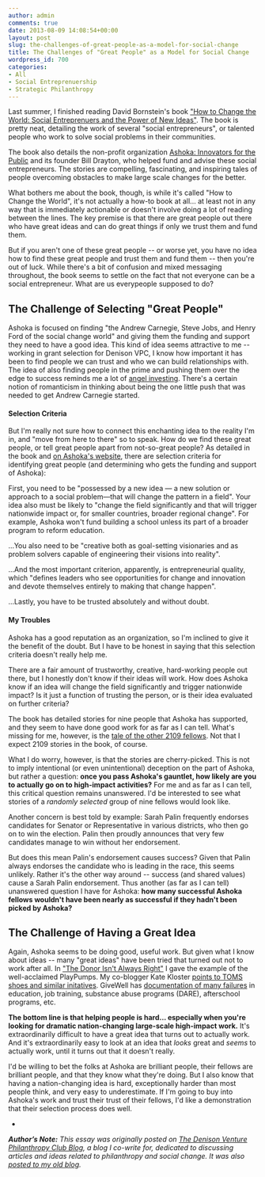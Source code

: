 ```yaml
---
author: admin
comments: true
date: 2013-08-09 14:08:54+00:00
layout: post
slug: the-challenges-of-great-people-as-a-model-for-social-change
title: The Challenges of "Great People" as a Model for Social Change
wordpress_id: 700
categories:
- All
- Social Entreprenuership
- Strategic Philanthropy
---
```


Last summer, I finished reading David Bornstein's book ["How to Change the World: Social Entreprenuers and the Power of New Ideas"](http://www.amazon.com/How-Change-World-Social-Entrepreneurs/dp/0195138058). The book is pretty neat, detailing the work of several "social entrepreneurs", or talented people who work to solve social problems in their communities.

The book also details the non-profit organization [Ashoka: Innovators for the Public](http://www.ashoka.org/) and its founder Bill Drayton, who helped fund and advise these social entrepreneurs. The stories are compelling, fascinating, and inspiring tales of people overcoming obstacles to make large scale changes for the better.

What bothers me about the book, though, is while it's called "How to Change the World", it's not actually a how-to book at all... at least not in any way that is immediately actionable or doesn't involve doing a lot of reading between the lines. The key premise is that there are great people out there who have great ideas and can do great things if only we trust them and fund them.

But if you aren't one of these great people -- or worse yet, you have no idea how to find these great people and trust them and fund them -- then you're out of luck. While there's a bit of confusion and mixed messaging throughout, the book seems to settle on the fact that not everyone can be a social entrepreneur. What are us everypeople supposed to do?<!-- more -->






## The Challenge of Selecting "Great People"


Ashoka is focused on finding "the Andrew Carnegie, Steve Jobs, and Henry Ford of the social change world" and giving them the funding and support they need to have a good idea. This kind of idea seems attractive to me -- working in grant selection for Denison VPC, I know how important it has been to find people we can trust and who we can build relationships with. The idea of also finding people in the prime and pushing them over the edge to success reminds me a lot of [angel investing](http://en.wikipedia.org/wiki/Angel_investor). There's a certain notion of romanticism in thinking about being the one little push that was needed to get Andrew Carnegie started.





#### Selection Criteria


But I'm really not sure how to connect this enchanting idea to the reality I'm in, and "move from here to there" so to speak. How do we find these great people, or tell great people apart from not-so-great people? As detailed in the book and [on Ashoka's website](https://www.ashoka.org/support/criteria), there are selection criteria for identifying great people (and determining who gets the funding and support of Ashoka):

First, you need to be "possessed by a new idea — a new solution or approach to a social problem—that will change the pattern in a field". Your idea also must be likely to "change the field significantly and that will trigger nationwide impact or, for smaller countries, broader regional change". For example, Ashoka won't fund building a school unless its part of a broader program to reform education.

...You also need to be "creative both as goal-setting visionaries and as problem solvers capable of engineering their visions into reality".

...And the most important criterion, apparently, is entrepreneurial quality, which "defines leaders who see opportunities for change and innovation and devote themselves entirely to making that change happen".

...Lastly, you have to be trusted absolutely and without doubt.





#### My Troubles


Ashoka has a good reputation as an organization, so I'm inclined to give it the benefit of the doubt. But I have to be honest in saying that this selection criteria doesn't really help me.

There are a fair amount of trustworthy, creative, hard-working people out there, but I honestly don't know if their ideas will work. How does Ashoka know if an idea will change the field significantly and trigger nationwide impact? Is it just a function of trusting the person, or is their idea evaluated on further criteria?

The book has detailed stories for nine people that Ashoka has supported, and they seem to have done good work for as far as I can tell. What's missing for me, however, is the [tale of the other 2109 fellows](https://www.ashoka.org/fellows). Not that I expect 2109 stories in the book, of course.

What I do worry, however, is that the stories are cherry-picked. This is not to imply intentional (or even unintentional) deception on the part of Ashoka, but rather a question: **once you pass Ashoka's gauntlet, how likely are you to actually go on to high-impact activities?** For me and as far as I can tell, this critical question remains unanswered. I'd be interested to see what stories of a _randomly selected_ group of nine fellows would look like.

Another concern is best told by example: Sarah Palin frequently endorses candidates for Senator or Representative in various districts, who then go on to win the election. Palin then proudly announces that very few candidates manage to win without her endorsement.

But does this mean Palin's endorsement causes success? Given that Palin always endorses the candidate who is leading in the race, this seems unlikely. Rather it's the other way around -- success (and shared values) cause a Sarah Palin endorsement. Thus another (as far as I can tell) unanswered question I have for Ashoka: **how many successful Ashoka fellows wouldn't have been nearly as successful if they hadn't been picked by Ashoka?**






## The Challenge of Having a Great Idea


Again, Ashoka seems to be doing good, useful work. But given what I know about ideas -- many "great ideas" have been tried that turned out not to work after all. In ["The Donor Isn't Always Right"](http://denisonvpc.wordpress.com/2012/07/23/the-donor-isnt-always-right/) I gave the example of the well-acclaimed PlayPumps. My co-blogger Kate Kloster [points to TOMS shoes and similar initatives](http://denisonvpc.wordpress.com/2012/06/21/the-gray-of-social-change/). GiveWell has [documentation of many failures](http://givewell.org/giving101/Social-Programs-That-Just-Dont-Work) in education, job training, substance abuse programs (DARE), afterschool programs, etc.

**The bottom line is that helping people is hard... especially when you're looking for dramatic nation-changing large-scale high-impact work.** It's extraordinarily difficult to have a great idea that turns out to actually work. And it's extraordinarily easy to look at an idea that _looks_ great and _seems_ to actually work, until it turns out that it doesn't really.

I'd be willing to bet the folks at Ashoka are brilliant people, their fellows are brilliant people, and that they know what they're doing. But I also know that having a nation-changing idea is hard, exceptionally harder than most people think, and very easy to underestimate. If I'm going to buy into Ashoka's work and trust their trust of their fellows, I'd like a demonstration that their selection process does well.

-

_**Author’s Note:** This essay was originally posted on [The Denison Venture Philanthropy Club Blog](http://denisonvpc.wordpress.com/), a blog I co-write for, dedicated to discussing articles and ideas related to philanthropy and social change. It was also [posted to my old blog](http://www.greatplay.net/essays/the-challenges-of-great-people)._
